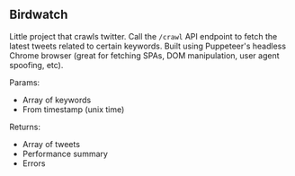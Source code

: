 ## Birdwatch

Little project that crawls twitter. Call the `/crawl` API endpoint to fetch the latest tweets related to certain keywords. Built using Puppeteer's headless Chrome browser (great for fetching SPAs, DOM manipulation, user agent spoofing, etc).


Params:
- Array of keywords
- From timestamp (unix time)

Returns:
- Array of tweets
- Performance summary
- Errors
